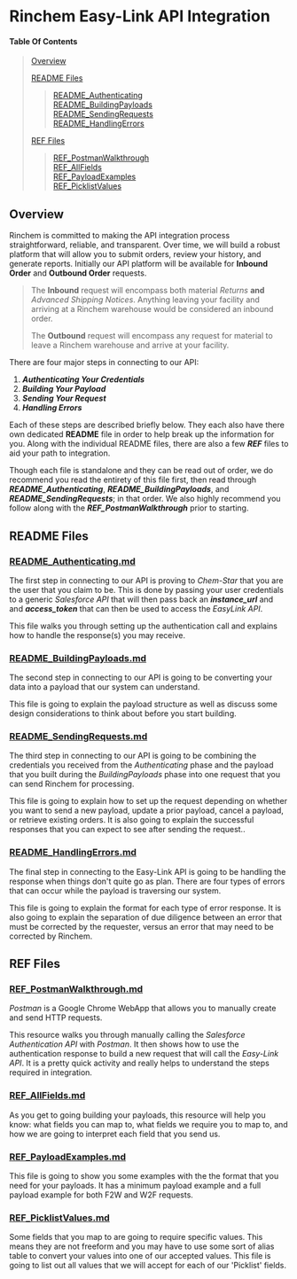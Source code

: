 # Rinchem Easy-Link API Integration 

#### Table Of Contents

> [Overview](#overview)
>
> [README Files](#readme-files)
> > [README_Authenticating](#readme_authenticatingmd)<br/>
> > [README_BuildingPayloads](#readme_buildingpayloadsmd)<br/>
> > [README_SendingRequests](#readme_sendingrequestsmd)<br/>
> > [README_HandlingErrors](#readme_handlingerrorsmd)<br/>
>
> [REF Files](#ref-files)
> > [REF_PostmanWalkthrough](#ref_postmanwalkthroughmd)<br/>
> > [REF_AllFields](#ref_allfieldsmd)<br/>
> > [REF_PayloadExamples](#ref_payloadexamplesmd)<br/>
> > [REF_PicklistValues](#ref_picklistvaluesmd)<br/>

## Overview

Rinchem is committed to making the API integration process straightforward, reliable, and transparent. Over time, we will build a robust platform that will allow you to submit orders, review your history, and generate reports. Initially our API platform will be available for **Inbound Order** and **Outbound Order** requests.

> The **Inbound** request will encompass both material *Returns* **and** *Advanced Shipping Notices*. Anything leaving your facility and arriving at a Rinchem warehouse would be considered an inbound order.
>
> The **Outbound** request will encompass any request for material to leave a Rinchem warehouse and arrive at your facility.

There are four major steps in connecting to our API: 

1. ***Authenticating Your Credentials***
2. ***Building Your Payload*** 
3. ***Sending Your Request***
4. ***Handling Errors***

Each of these steps are described briefly below. They each also have there own dedicated **README** file in order to help break up the information for you. Along with the individual README files, there are also a few ***REF*** files to aid your path to integration.

Though each file is standalone and they can be read out of order, we do recommend you read the entirety of this file first, then read through ***README_Authenticating***, ***README_BuildingPayloads***, and ***README_SendingRequests***; in that order. We also highly recommend you follow along with the ***REF_PostmanWalkthrough*** prior to starting.



## README Files

### [README_Authenticating.md](README_Authenticating.md)

The first step in connecting to our API is proving to *Chem-Star* that you are the user that you claim to be. This is done by passing your user credentials to a generic *Salesforce API* that will then pass back an ***instance_url*** and and ***access_token*** that can then be used to access the *EasyLink API*.

This file walks you through setting up the authentication call and explains how to handle the response(s) you may receive.

### [README_BuildingPayloads.md](README_BuildingPayloads.md)

The second step in connecting to our API is going to be converting your data into a payload that our system can understand.  

This file is going to explain the payload structure as well as discuss some design considerations to think about before you start building.

### [README_SendingRequests.md](README_SendingRequests.md)

The third step in connecting to our API is going to be combining the credentials you received from the *Authenticating* phase and the payload that you built during the *BuildingPayloads* phase into one request that you can send Rinchem for processing. 

This file is going to explain how to set up the request depending on whether you want to send a new payload, update a prior payload, cancel a payload, or retrieve existing orders. It is also going to explain the successful responses that you can expect to see after sending the request..

### [README_HandlingErrors.md](README_HandlingErrors.md)

The final step in connecting to the Easy-Link API is going to be handling the response when things don't quite go as plan. There are four types of errors that can occur while the payload is traversing our system. 

This file is going to explain the format for each type of error response. It is also going to explain the separation of due diligence between an error that must be corrected by the requester, versus an error that may need to be corrected by Rinchem.

## REF Files

### [REF_PostmanWalkthrough.md](REF_PostmanWalkthrough.md)

*Postman* is a Google Chrome WebApp that allows you to manually create and send HTTP requests. 

This resource walks you through manually calling the *Salesforce Authentication API* with *Postman*. It then shows how to use the authentication response to build a new request that will call the *Easy-Link API*. It is a pretty quick activity and really helps to understand the steps required in integration.

### [REF_AllFields.md](REF_AllFields.md)

As you get to going building your payloads, this resource will help you know: what fields you can map to, what fields we require you to map to, and how we are going to interpret each field that you send us.

### [REF_PayloadExamples.md](REF_PayloadExamples.md)

This file is going to show you some examples with the the format that you need for your payloads. It has a minimum payload example and a full payload example for both F2W and W2F requests.

### [REF_PicklistValues.md](REF_PicklistValues.md)

Some fields that you map to are going to require specific values. This means they are not freeform and you may have to use some sort of alias table to convert your values into one of our accepted values. This file is going to list out all values that we will accept for each of our 'Picklist' fields.
